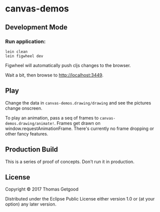 # canvas-demos

## Development Mode

### Run application:

```
lein clean
lein figwheel dev
```

Figwheel will automatically push cljs changes to the browser.

Wait a bit, then browse to [http://localhost:3449](http://localhost:3449).

## Play

Change the data in `canvas-demos.drawing/drawing` and see the pictures change
onscreen.

To play an animation, pass a seq of frames to
`canvas-demos.drawing/animate!`. Frames get drawn on
window.requestAnimationFrame. There's currently no frame dropping or other
fancy features.

## Production Build

This is a series of proof of concepts. Don't run it in production.

## License

Copyright © 2017 Thomas Getgood

Distributed under the Eclipse Public License either version 1.0 or (at your
option) any later version.
